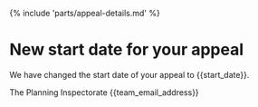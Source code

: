 {% include 'parts/appeal-details.md' %}

# New start date for your appeal

We have changed the start date of your appeal to {{start_date}}.

The Planning Inspectorate
{{team_email_address}}
